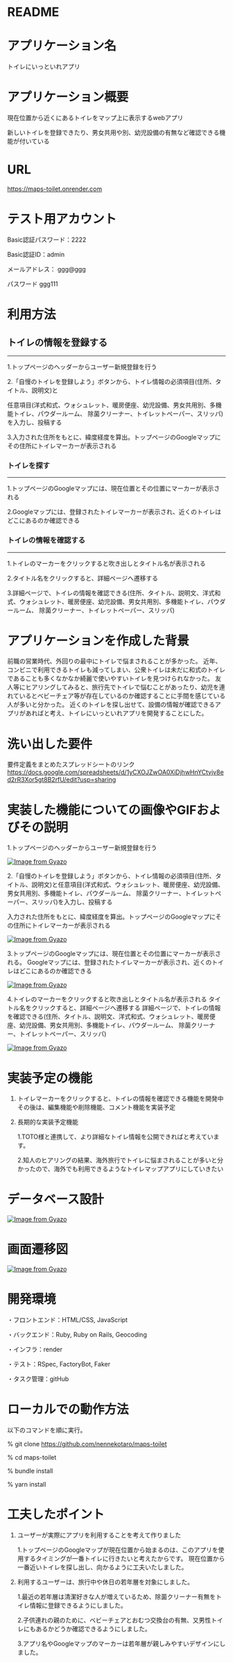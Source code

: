 # README

# アプリケーション名
トイレにいっといれアプリ

# アプリケーション概要
現在位置から近くにあるトイレをマップ上に表示するwebアプリ

新しいトイレを登録できたり、男女共用や別、幼児設備の有無など確認できる機能が付いている

# URL
https://maps-toilet.onrender.com

# テスト用アカウント
Basic認証パスワード：2222

Basic認証ID：admin

メールアドレス： ggg@ggg

パスワード ggg111

# 利用方法

## トイレの情報を登録する
---
1.トップページのヘッダーからユーザー新規登録を行う

2.「自慢のトイレを登録しよう」ボタンから、トイレ情報の必須項目(住所、タイトル、説明文)と

任意項目(洋式和式、ウォシュレット、暖房便座、幼児設備、男女共用別、多機能トイレ、パウダールーム、 除菌クリーナー、トイレットペーパー、スリッパ)を入力し、投稿する

3.入力された住所をもとに、緯度経度を算出。トップページのGoogleマップにその住所にトイレマーカーが表示される

### トイレを探す
---
1.トップページのGoogleマップには、現在位置とその位置にマーカーが表示される

2.Googleマップには、登録されたトイレマーカーが表示され、近くのトイレはどこにあるのか確認できる

### トイレの情報を確認する
---
1.トイレのマーカーをクリックすると吹き出しとタイトル名が表示される

2.タイトル名をクリックすると、詳細ページへ遷移する

3.詳細ページで、トイレの情報を確認できる(住所、タイトル、説明文、洋式和式、ウォシュレット、暖房便座、幼児設備、男女共用別、多機能トイレ、パウダールーム、 除菌クリーナー、トイレットペーパー、スリッパ)

# アプリケーションを作成した背景
前職の営業時代、外回りの最中にトイレで悩まされることが多かった。
近年、コンビニで利用できるトイレも減ってしまい、公衆トイレは未だに和式のトイレであることも多くなかなか綺麗で使いやすいトイレを見つけられなかった。
友人等にヒアリングしてみると、旅行先でトイレで悩むことがあったり、幼児を連れているとベビーチェア等が存在しているのか確認することに手間を感じている人が多いと分かった。
近くのトイレを探し出せて、設備の情報が確認できるアプリがあればと考え、トイレにいっといれアプリを開発することにした。

# 洗い出した要件
要件定義をまとめたスプレッドシートのリンク
https://docs.google.com/spreadsheets/d/1yCXOJZwOA0XiDjhwHnYCtvjv8ed2rR3Xor5gt8B2rfU/edit?usp=sharing

# 実装した機能についての画像やGIFおよびその説明

1.トップページのヘッダーからユーザー新規登録を行う


[![Image from Gyazo](https://i.gyazo.com/ab5f89b01a28e6867541f9e9007d30f8.gif)](https://gyazo.com/ab5f89b01a28e6867541f9e9007d30f8)


2.「自慢のトイレを登録しよう」ボタンから、トイレ情報の必須項目(住所、タイトル、説明文)と任意項目(洋式和式、ウォシュレット、暖房便座、幼児設備、男女共用別、多機能トイレ、パウダールーム、 除菌クリーナー、トイレットペーパー、スリッパ)を入力し、投稿する

入力された住所をもとに、緯度経度を算出。トップページのGoogleマップにその住所にトイレマーカーが表示される


[![Image from Gyazo](https://i.gyazo.com/86d89c777c2d46d62181346f3c398c89.gif)](https://gyazo.com/86d89c777c2d46d62181346f3c398c89)



3.トップページのGoogleマップには、現在位置とその位置にマーカーが表示される。
Googleマップには、登録されたトイレマーカーが表示され、近くのトイレはどこにあるのか確認できる

  [![Image from Gyazo](https://i.gyazo.com/60b7944309612c4bb45acae47192f996.gif)](https://gyazo.com/60b7944309612c4bb45acae47192f996)


4.トイレのマーカーをクリックすると吹き出しとタイトル名が表示される
  タイトル名をクリックすると、詳細ページへ遷移する
  詳細ページで、トイレの情報を確認できる(住所、タイトル、説明文、洋式和式、ウォシュレット、暖房便座、幼児設備、男女共用別、多機能トイレ、パウダールーム、 除菌クリーナー、トイレットペーパー、スリッパ)


[![Image from Gyazo](https://i.gyazo.com/acb45b7209847f17a46cce6efebb237a.gif)](https://gyazo.com/acb45b7209847f17a46cce6efebb237a)



# 実装予定の機能
1.  トイレマーカーをクリックすると、トイレの情報を確認できる機能を開発中
その後は、編集機能や削除機能、コメント機能を実装予定

2.  長期的な実装予定機能

    1.TOTO様と連携して、より詳細なトイレ情報を公開できればと考えています。

    2.知人のヒアリングの結果、海外旅行でトイレに悩まされることが多いと分かったので、海外でも利用できるようなトイレマップアプリにしていきたい

# データベース設計
[![Image from Gyazo](https://i.gyazo.com/82a2c48f69b7d18e8aad24b2ff2cea61.png)](https://gyazo.com/82a2c48f69b7d18e8aad24b2ff2cea61)

# 画面遷移図
[![Image from Gyazo](https://i.gyazo.com/d181c85904231eb5aaeec310b8ad4b0d.png)](https://gyazo.com/d181c85904231eb5aaeec310b8ad4b0d)

# 開発環境
・フロントエンド：HTML/CSS, JavaScript

・バックエンド：Ruby, Ruby on Rails, Geocoding

・インフラ：render

・テスト：RSpec, FactoryBot, Faker

・タスク管理：gitHub

# ローカルでの動作方法
以下のコマンドを順に実行。

% git clone https://github.com/nennekotaro/maps-toilet

% cd maps-toilet

% bundle install

% yarn install

# 工夫したポイント
1.  ユーザーが実際にアプリを利用することを考えて作りました

    1.トップページのGoogleマップが現在位置から始まるのは、このアプリを使用するタイミングが一番トイレに行きたいと考えたからです。
    現在位置から一番近いトイレを探し出し、向かるように工夫いたしました。

2.  利用するユーザーは、旅行中や休日の若年層を対象にしました。

    1.最近の若年層は清潔好きな人が増えているため、除菌クリーナー有無をトイレ情報に登録できるようにしました。

    2.子供連れの親のために、ベビーチェアとおむつ交換台の有無、又男性トイレにもあるかどうか確認できるようにしました。

    3.アプリ名やGoogleマップのマーカーは若年層が親しみやすいデザインにしました。
